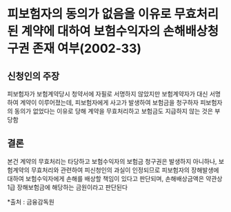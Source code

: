 # 피보험자의 동의가 없음을 이유로 무효처리된 계약에 대하여 보험수익자의 손해배상청구권 존재 여부(2002-33)

## 신청인의 주장
피보험자가 보험계약당시 청약서에 자필로 서명하지 않았지만 보험계약자가 대신 서명하여 계약이 이루어졌는데, 피보험자에게 사고가 발생하여 보험금을 청구하자 피보험자의 동의가 없었다는 이유로 당해 계약을 무효처리하고 보험금도 지급하지 않는 것은 부당함

## 결론
본건 계약의 무효처리는 타당하고 보험수익자의 보험금 청구권은 발생하지 아니하나, 보험계약의 무효처리와 관련하여 피신청인의 과실이 인정되므로 피보험자의 장해발생에 대하여 보험수익자에게 손해를 배상할 책임이 있다고 판단되며, 손해배상금액은 약관상 1급 장해보험금에 해당하는 금원이라고 판단된다

*출처 : 금융감독원